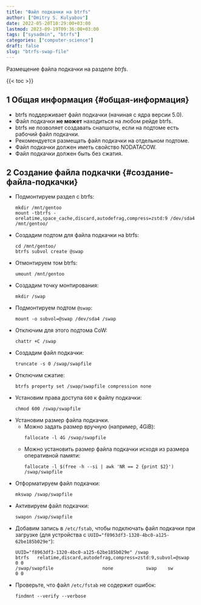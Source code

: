 ```yaml
---
title: "Файл подкачки на btrfs"
author: ["Dmitry S. Kulyabov"]
date: 2022-05-20T10:29:00+03:00
lastmod: 2023-09-19T09:36:00+03:00
tags: ["sysadmin", "btrfs"]
categories: ["computer-science"]
draft: false
slug: "btrfs-swap-file"
---
```


Размещение файла подкачки на разделе _btrfs_.

<!--more-->

{{< toc >}}


## <span class="section-num">1</span> Общая информация {#общая-информация}

-   btrfs поддерживает файл подкачки (начиная с ядра версии 5.0).
-   Файл подкачки **не может** находиться на любом рейде btrfs.
-   btrfs не позволяет создавать снапшоты, если на подтоме есть рабочий файл подкачки.
-   Рекомендуется размещать файл подкачки на отдельном подтоме.
-   Файл подкачки должен иметь свойство NODATACOW.
-   Файл подкачки должен быть без сжатия.


## <span class="section-num">2</span> Создание файла подкачки {#создание-файла-подкачки}

-   Подмонтируем раздел с btrfs:
    ```shell
    mkdir /mnt/gentoo
    mount -tbtrfs -orelatime,space_cache,discard,autodefrag,compress=zstd:9 /dev/sda4 /mnt/gentoo/
    ```
-   Создадим подтом для файла подкачки на btrfs:
    ```shell
    cd /mnt/gentoo/
    btrfs subvol create @swap
    ```
-   Отмонтируем том btrfs:
    ```shell
    umount /mnt/gentoo
    ```
-   Создадим точку монтирования:
    ```shell
    mkdir /swap
    ```
-   Подмонтируем подтом `@swap`:
    ```shell
    mount -o subvol=@swap /dev/sda4 /swap
    ```
-   Отключим для этого подтома CoW:
    ```shell
    chattr +C /swap
    ```
-   Создадим файл подкачки:
    ```shell
    truncate -s 0 /swap/swapfile
    ```
-   Отключим сжатие:
    ```shell
    btrfs property set /swap/swapfile compression none
    ```
-   Установим права доступа `600` к файлу подкачки:
    ```shell
    chmod 600 /swap/swapfile
    ```
-   Установим размер файла подкачки.
    -   Можно задать размер вручную (например, 4GiB):
        ```shell
        fallocate -l 4G /swap/swapfile
        ```
    -   Можно установить размер файла подкачки исходя из размера оперативной памяти:
        ```shell
        fallocate -l $(free -h --si | awk 'NR == 2 {print $2}') /swap/swapfile
        ```
-   Отформатируем файл подкачки:
    ```shell
    mkswap /swap/swapfile
    ```
-   Активируем файл подкачки:
    ```shell
    swapon /swap/swapfile
    ```
-   Добавим запись в `/etc/fstab`, чтобы подключать файл подкачки при загрузке (для устройства с `UUID="f8963df3-1320-4bc0-a125-62be185b029e"`):
    ```conf-unix
    UUID="f8963df3-1320-4bc0-a125-62be185b029e"	/swap               btrfs   relatime,discard,autodefrag,compress=zstd:9,subvol=@swap    0 0
    /swap/swapfile					none		    swap    sw								0 0
    ```
-   Проверьте, что файл `/etc/fstab` не содержит ошибок:
    ```shell
    findmnt --verify --verbose
    ```
